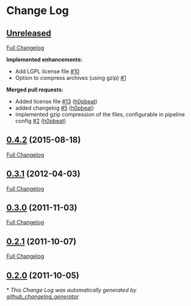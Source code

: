 # Change Log

## [Unreleased](https://github.com/OpenSensing/funf-v4/tree/HEAD)

[Full Changelog](https://github.com/OpenSensing/funf-v4/compare/0.4.2...HEAD)

**Implemented enhancements:**

- Add LGPL license file [\#10](https://github.com/OpenSensing/funf-v4/issues/10)
- Option to compress archives \(using gzip\) [\#1](https://github.com/OpenSensing/funf-v4/issues/1)

**Merged pull requests:**

- Added license file [\#13](https://github.com/OpenSensing/funf-v4/pull/13) ([h0pbeat](https://github.com/h0pbeat))
- added changelog [\#5](https://github.com/OpenSensing/funf-v4/pull/5) ([h0pbeat](https://github.com/h0pbeat))
- implemented gzip compression of the files, configurable in pipeline config [\#2](https://github.com/OpenSensing/funf-v4/pull/2) ([h0pbeat](https://github.com/h0pbeat))

## [0.4.2](https://github.com/OpenSensing/funf-v4/tree/0.4.2) (2015-08-18)
[Full Changelog](https://github.com/OpenSensing/funf-v4/compare/0.3.1...0.4.2)

## [0.3.1](https://github.com/OpenSensing/funf-v4/tree/0.3.1) (2012-04-03)
[Full Changelog](https://github.com/OpenSensing/funf-v4/compare/0.3.0...0.3.1)

## [0.3.0](https://github.com/OpenSensing/funf-v4/tree/0.3.0) (2011-11-03)
[Full Changelog](https://github.com/OpenSensing/funf-v4/compare/0.2.1...0.3.0)

## [0.2.1](https://github.com/OpenSensing/funf-v4/tree/0.2.1) (2011-10-07)
[Full Changelog](https://github.com/OpenSensing/funf-v4/compare/0.2.0...0.2.1)

## [0.2.0](https://github.com/OpenSensing/funf-v4/tree/0.2.0) (2011-10-05)


\* *This Change Log was automatically generated by [github_changelog_generator](https://github.com/skywinder/Github-Changelog-Generator)*